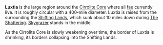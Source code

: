 **Luxtia** is the large region around the [Cirrolite Core](<./Cirrolite Core.md>) where all [fae](<../Æther/Fae.md>) currently live. It is roughly circular with a 400-mile diameter. Luxtia is raised from the surrounding the [Shifting Lands](<./Shifting Lands.md>), which sunk about 10 miles down during [The Shattering](<../Events/The Shattering.md>). [Skygrazer](<./Skygrazer.md>) stands in the middle.

As the Cirrolite Core is slowly weakening over time, the border of Luxtia is shrinking, its borders collapsing into the Shifting Lands.